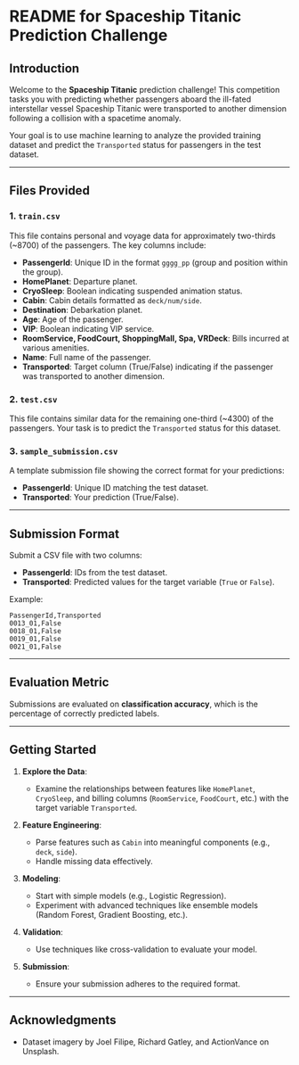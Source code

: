# README for Spaceship Titanic Prediction Challenge

## Introduction

Welcome to the **Spaceship Titanic** prediction challenge! This competition tasks you with predicting whether passengers aboard the ill-fated interstellar vessel Spaceship Titanic were transported to another dimension following a collision with a spacetime anomaly.

Your goal is to use machine learning to analyze the provided training dataset and predict the `Transported` status for passengers in the test dataset.

---

## Files Provided

### 1. `train.csv`
This file contains personal and voyage data for approximately two-thirds (~8700) of the passengers. The key columns include:
- **PassengerId**: Unique ID in the format `gggg_pp` (group and position within the group).
- **HomePlanet**: Departure planet.
- **CryoSleep**: Boolean indicating suspended animation status.
- **Cabin**: Cabin details formatted as `deck/num/side`.
- **Destination**: Debarkation planet.
- **Age**: Age of the passenger.
- **VIP**: Boolean indicating VIP service.
- **RoomService, FoodCourt, ShoppingMall, Spa, VRDeck**: Bills incurred at various amenities.
- **Name**: Full name of the passenger.
- **Transported**: Target column (True/False) indicating if the passenger was transported to another dimension.

### 2. `test.csv`
This file contains similar data for the remaining one-third (~4300) of the passengers. Your task is to predict the `Transported` status for this dataset.

### 3. `sample_submission.csv`
A template submission file showing the correct format for your predictions:
- **PassengerId**: Unique ID matching the test dataset.
- **Transported**: Your prediction (True/False).

---

## Submission Format

Submit a CSV file with two columns:
- **PassengerId**: IDs from the test dataset.
- **Transported**: Predicted values for the target variable (`True` or `False`).

Example:
```csv
PassengerId,Transported
0013_01,False
0018_01,False
0019_01,False
0021_01,False
```

---

## Evaluation Metric

Submissions are evaluated on **classification accuracy**, which is the percentage of correctly predicted labels.

---

## Getting Started

1. **Explore the Data**:
   - Examine the relationships between features like `HomePlanet`, `CryoSleep`, and billing columns (`RoomService`, `FoodCourt`, etc.) with the target variable `Transported`.

2. **Feature Engineering**:
   - Parse features such as `Cabin` into meaningful components (e.g., `deck`, `side`).
   - Handle missing data effectively.

3. **Modeling**:
   - Start with simple models (e.g., Logistic Regression).
   - Experiment with advanced techniques like ensemble models (Random Forest, Gradient Boosting, etc.).

4. **Validation**:
   - Use techniques like cross-validation to evaluate your model.

5. **Submission**:
   - Ensure your submission adheres to the required format.
---

## Acknowledgments

- Dataset imagery by Joel Filipe, Richard Gatley, and ActionVance on Unsplash.
